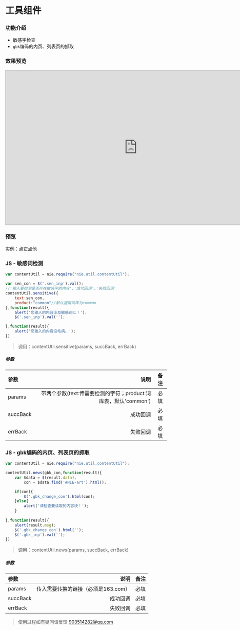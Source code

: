 # 工具组件

### 功能介绍

+ 敏感字检查
+ `gbk`编码的内页、列表页的抓取

### 效果预览

<iframe src="http://test.nie.163.com/test_html/nie-js/nie-contentUtil/" style="border: 1px solid rgb(170, 170, 170); width: 820px; min-height: 200px; height: 480px;"></iframe>

### 预览

实例：[点它点他](http://test.nie.163.com/test_html/nie-js/nie-contentUtil/)


### JS - 敏感词检测

``` js
var contentUtil = nie.require("nie.util.contentUtil");

var sen_con = $('.sen_inp').val();
//'输入要检测是否存在敏感字的内容','成功回调','失败回调'
contentUtil.sensitive({
    text:sen_con,
    product:"common"//默认搜索词库为common
},function(result){                
    alert('您输入的内容涉及敏感词汇！');    
    $('.sen_inp').val('');                

},function(result){
    alert('您输入的内容没毛病。');
})

```
> 调用：contentUtil.sensitive(params, succBack, errBack)

##### 参数

| 参数      |    说明  |  备注  |
| :-------- | --------:|  :--:  |
| params    | 带两个参数(text:传需要检测的字符；product:词库表，默认'common')|  必填  |
| succBack  | 成功回调                                              |  必填  |
| errBack   | 失败回调                                              |  必填  |

### JS - gbk编码的内页、列表页的抓取

``` js
var contentUtil = nie.require("nie.util.contentUtil");

contentUtil.news(gbk_con,function(result){  
    var $data = $(result.data),
        con = $data.find('#NIE-art').html();     

    if(con){              
        $('.gbk_change_con').html(con);
    }else{
        alert('请检查要读取的内容块！');
    }
    
},function(result){
    alert(result.msg);
    $('.gbk_change_con').html('');
    $('.gbk_inp').val('');
})
```
> 调用：contentUtil.news(params, succBack, errBack)

##### 参数

| 参数      |    说明  |  备注  |
| :-------- | --------:|  :--:  |
| params    | 传入需要转换的链接（必须是163.com）|  必填  |
| succBack  | 成功回调                  |  必填  |
| errBack   | 失败回调                  |  必填  |




> 使用过程如有疑问请反馈 903514282@qq.com



